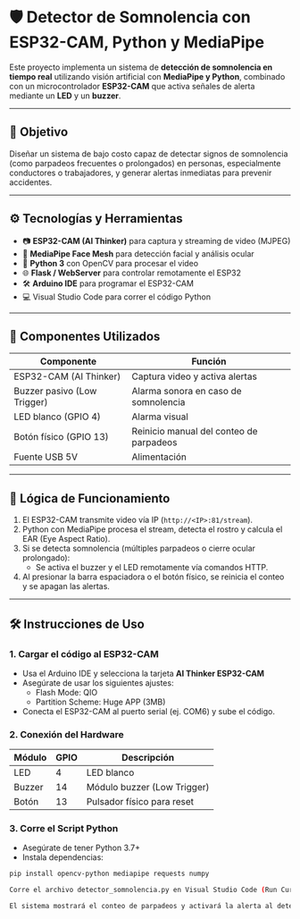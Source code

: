 # 🛡️ Detector de Somnolencia con ESP32-CAM, Python y MediaPipe

Este proyecto implementa un sistema de **detección de somnolencia en tiempo real** utilizando visión artificial con **MediaPipe y Python**, combinado con un microcontrolador **ESP32-CAM** que activa señales de alerta mediante un **LED** y un **buzzer**.

---

## 🎯 Objetivo

Diseñar un sistema de bajo costo capaz de detectar signos de somnolencia (como parpadeos frecuentes o prolongados) en personas, especialmente conductores o trabajadores, y generar alertas inmediatas para prevenir accidentes.

---

## ⚙️ Tecnologías y Herramientas

- 📷 **ESP32-CAM (AI Thinker)** para captura y streaming de video (MJPEG)
- 🧠 **MediaPipe Face Mesh** para detección facial y análisis ocular
- 🐍 **Python 3** con OpenCV para procesar el video
- 🌐 **Flask / WebServer** para controlar remotamente el ESP32
- 🛠️ **Arduino IDE** para programar el ESP32-CAM
- 💻 Visual Studio Code para correr el código Python

---

## 🔌 Componentes Utilizados

| Componente               | Función                                      |
|--------------------------|----------------------------------------------|
| ESP32-CAM (AI Thinker)   | Captura video y activa alertas               |
| Buzzer pasivo (Low Trigger) | Alarma sonora en caso de somnolencia    |
| LED blanco (GPIO 4)      | Alarma visual                               |
| Botón físico (GPIO 13)   | Reinicio manual del conteo de parpadeos     |
| Fuente USB 5V            | Alimentación                                |

---

## 🧠 Lógica de Funcionamiento

1. El ESP32-CAM transmite video vía IP (`http://<IP>:81/stream`).
2. Python con MediaPipe procesa el stream, detecta el rostro y calcula el EAR (Eye Aspect Ratio).
3. Si se detecta somnolencia (múltiples parpadeos o cierre ocular prolongado):
   - Se activa el buzzer y el LED remotamente vía comandos HTTP.
4. Al presionar la barra espaciadora o el botón físico, se reinicia el conteo y se apagan las alertas.

---

## 🛠️ Instrucciones de Uso

### 1. Cargar el código al ESP32-CAM

- Usa el Arduino IDE y selecciona la tarjeta **AI Thinker ESP32-CAM**
- Asegúrate de usar los siguientes ajustes:
  - Flash Mode: QIO
  - Partition Scheme: Huge APP (3MB)
- Conecta el ESP32-CAM al puerto serial (ej. COM6) y sube el código.

### 2. Conexión del Hardware

| Módulo     | GPIO  | Descripción               |
|------------|-------|---------------------------|
| LED        | 4     | LED blanco                |
| Buzzer     | 14    | Módulo buzzer (Low Trigger) |
| Botón      | 13    | Pulsador físico para reset |

### 3. Corre el Script Python

- Asegúrate de tener Python 3.7+
- Instala dependencias:

```bash
pip install opencv-python mediapipe requests numpy

Corre el archivo detector_somnolencia.py en Visual Studio Code (Run Current File in Interactive Window)

El sistema mostrará el conteo de parpadeos y activará la alerta al detectar somnolencia
